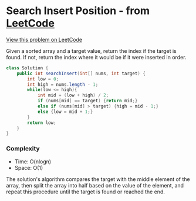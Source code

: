 # Search Insert Position - from [LeetCode](https://leetcode.com)
[View this problem on LeetCode](https://leetcode.com/problems/search-insert-position/description/)

Given a sorted array and a target value, return the index if the target is found. 
If not, return the index where it would be if it were inserted in order.

```java
class Solution {
    public int searchInsert(int[] nums, int target) {
        int low = 0;
        int high = nums.length - 1;
        while(low <= high){
            int mid = (low + high) / 2;
            if (nums[mid] == target) {return mid;}
            else if (nums[mid] > target) {high = mid - 1;}
            else {low = mid + 1;}
        }
        return low;
    }
}
```
### Complexity
* Time: O(nlogn)
* Space: O(1)

The solution's algorithm compares the target with the middle element of the array, 
then split the array into half based on the value of the element, 
and repeat this procedure until the target is found or reached the end.
